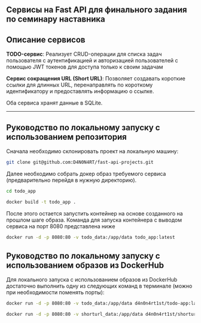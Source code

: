## Сервисы на Fast API для финального задания по семинару наставника

## Описание сервисов <a id=1></a>

**TODO-сервис**: Реализует CRUD-операции для списка задач пользователя 
с аутентификацией и авторизацией пользователей с помощью JWT токенов 
для доступа только к своим задачам


**Сервис сокращения URL (Short URL)**: Позволяет создавать короткие
ссылки для длинных URL, перенаправлять по короткому
идентификатору и предоставлять информацию о ссылке.

Оба сервиса хранят данные в SQLite.

---
## Руководство по локальному запуску с использованием репозитория<a id=2></a>

Сначала необходимо склонировать проект на локальную машину:
```bash
git clone git@github.com:D4N0N4RT/fast-api-projects.git
```

Далее необходимо собрать докер образ требуемого сервиса 
(предварительно перейдя в нужную директорию).
```bash
cd todo_app
```
```bash
docker build -t todo_app .
```

После этого остается запустить контейнер на основе созданного
на прошлом шаге образа. Команда для запуска контейнера 
с выводом сервиса на порт 8080 представлена ниже 
```bash
docker run -d -p 8080:80 -v todo_data:/app/data todo_app:latest
```

## Руководство по локальному запуску с использованием образов из DockerHub<a id=2></a>

Для локального запуска с использованием образов из DockerHub 
достаточно выполнить одну из следующих команд в терминале 
(можно при необходимости поменять порты):
```bash
docker run -d -p 8080:80 -v todo_data:/app/data d4n0n4rt1st/todo-app:latest
```
```bash
docker run -d -p 8080:80 -v shorturl_data:/app/data d4n0n4rt1st/shorturl-app:latest
```
